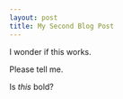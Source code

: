 ```yaml
---
layout: post
title: My Second Blog Post
---
```


I wonder if this works.

Please tell me.

Is *this* bold?
